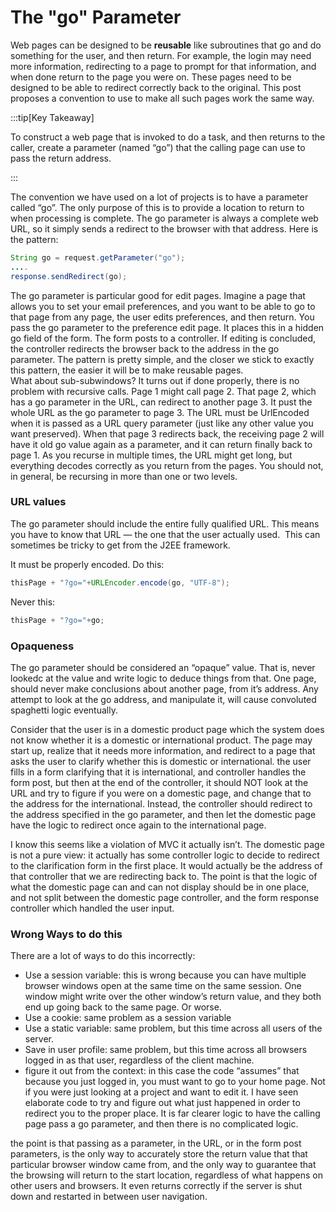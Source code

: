 #  The "go" Parameter

Web pages can be designed to be **reusable** like subroutines that go and do something for the user, and then return. For example, the login may need more information, redirecting to a page to prompt for that information, and when done return to the page you were on. These pages need to be designed to be able to redirect correctly back to the original. This post proposes a convention to use to make all such pages work the same way.  


:::tip[Key Takeaway]

To construct a web page that is invoked to do a task, and then returns to the caller, create a parameter (named “go”) that the calling page can use to pass the return address.

:::


The convention we have used on a lot of projects is to have a parameter called “go”. The only purpose of this is to provide a location to return to when processing is complete. The go parameter is always a complete web URL, so it simply sends a redirect to the browser with that address. Here is the pattern:

```java
String go = request.getParameter("go");
....
response.sendRedirect(go);
```


The go parameter is particular good for edit pages. Imagine a page that allows you to set your email preferences, and you want to be able to go to that page from any page, the user edits preferences, and then return. You pass the go parameter to the preference edit page. It places this in a hidden go field of the form. The form posts to a controller. If editing is concluded, the controller redirects the browser back to the address in the go parameter. The pattern is pretty simple, and the closer we stick to exactly this pattern, the easier it will be to make reusable pages.  
What about sub-subwindows? It turns out if done properly, there is no problem with recursive calls. Page 1 might call page 2. That page 2, which has a go parameter in the URL, can redirect to another page 3. It pust the whole URL as the go parameter to page 3. The URL must be UrlEncoded when it is passed as a URL query parameter (just like any other value you want preserved). When that page 3 redirects back, the receiving page 2 will have it old go value again as a parameter, and it can return finally back to page 1. As you recurse in multiple times, the URL might get long, but everything decodes correctly as you return from the pages. You should not, in general, be recursing in more than one or two levels.

### URL values

The go parameter should include the entire fully qualified URL. This means you have to know that URL — the one that the user actually used.  This can sometimes be tricky to get from the J2EE framework.

It must be properly encoded. Do this:

```java
thisPage + "?go="+URLEncoder.encode(go, "UTF-8");
```


Never this:

```java
thisPage + "?go="+go;
```


### Opaqueness

The go parameter should be considered an “opaque” value. That is, never lookedc at the value and write logic to deduce things from that. One page, should never make conclusions about another page, from it’s address. Any attempt to look at the go address, and manipulate it, will cause convoluted spaghetti logic eventually. 

Consider that the user is in a domestic product page which the system does not know whether it is a domestic or international product. The page may start up, realize that it needs more information, and redirect to a page that asks the user to clarify whether this is domestic or international. the user fills in a form clarifying that it is international, and controller handles the form post, but then at the end of the controller, it should NOT look at the URL and try to figure if you were on a domestic page, and change that to the address for the international. Instead, the controller should redirect to the address specified in the go parameter, and then let the domestic page have the logic to redirect once again to the international page.

I know this seems like a violation of MVC it actually isn’t. The domestic page is not a pure view: it actually has some controller logic to decide to redirect to the clarification form in the first place. It would actually be the address of that controller that we are redirecting back to. The point is that the logic of what the domestic page can and can not display should be in one place, and not split between the domestic page controller, and the form response controller which handled the user input.

### Wrong Ways to do this

There are a lot of ways to do this incorrectly:

*   Use a session variable: this is wrong because you can have multiple browser windows open at the same time on the same session. One window might write over the other window’s return value, and they both end up going back to the same page. Or worse.
*   Use a cookie: same problem as a session variable
*   Use a static variable: same problem, but this time across all users of the server.
*   Save in user profile: same problem, but this time across all browsers logged in as that user, regardless of the client machine.
*   figure it out from the context: in this case the code “assumes” that because you just logged in, you must want to go to your home page. Not if you were just looking at a project and want to edit it. I have seen elaborate code to try and figure out what just happened in order to redirect you to the proper place. It is far clearer logic to have the calling page pass a go parameter, and then there is no complicated logic.

the point is that passing as a parameter, in the URL, or in the form post parameters, is the only way to accurately store the return value that that particular browser window came from, and the only way to guarantee that the browsing will return to the start location, regardless of what happens on other users and browsers. It even returns correctly if the server is shut down and restarted in between user navigation.  
